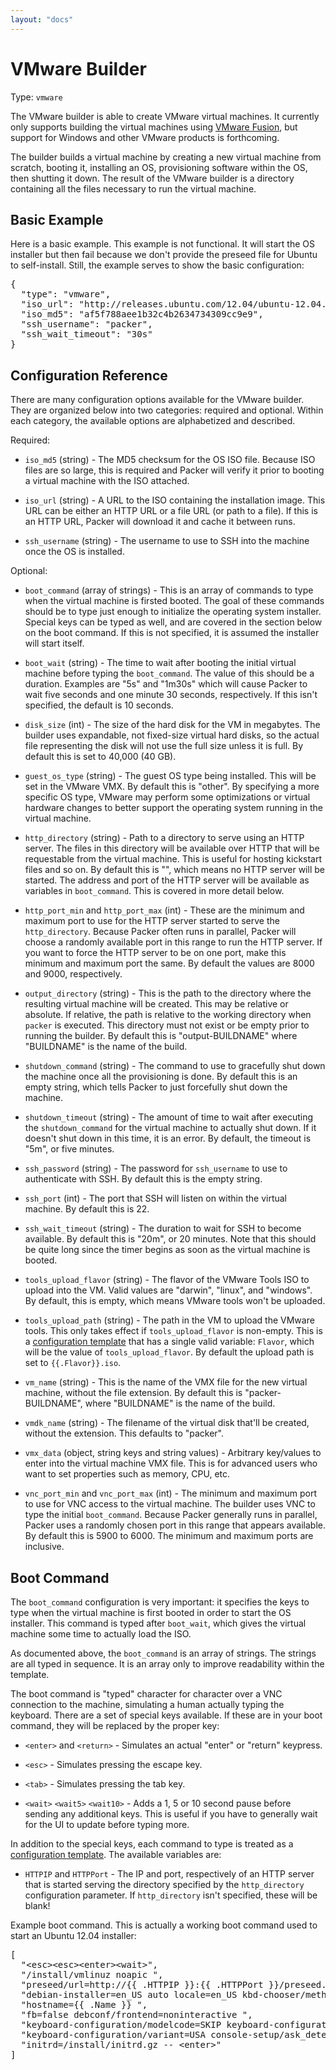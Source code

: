 ```yaml
---
layout: "docs"
---
```


# VMware Builder

Type: `vmware`

The VMware builder is able to create VMware virtual machines. It currently
only supports building the virtual machines using
[VMware Fusion](http://www.vmware.com/products/fusion/overview.html), but
support for Windows and other VMware products is forthcoming.

The builder builds a virtual machine by creating a new virtual machine
from scratch, booting it, installing an OS, provisioning software within
the OS, then shutting it down. The result of the VMware builder is a directory
containing all the files necessary to run the virtual machine.

## Basic Example

Here is a basic example. This example is not functional. It will start the
OS installer but then fail because we don't provide the preseed file for
Ubuntu to self-install. Still, the example serves to show the basic configuration:

<pre class="prettyprint">
{
  "type": "vmware",
  "iso_url": "http://releases.ubuntu.com/12.04/ubuntu-12.04.2-server-amd64.iso",
  "iso_md5": "af5f788aee1b32c4b2634734309cc9e9",
  "ssh_username": "packer",
  "ssh_wait_timeout": "30s"
}
</pre>

## Configuration Reference

There are many configuration options available for the VMware builder.
They are organized below into two categories: required and optional. Within
each category, the available options are alphabetized and described.

Required:

* `iso_md5` (string) - The MD5 checksum for the OS ISO file. Because ISO
  files are so large, this is required and Packer will verify it prior
  to booting a virtual machine with the ISO attached.

* `iso_url` (string) - A URL to the ISO containing the installation image.
  This URL can be either an HTTP URL or a file URL (or path to a file).
  If this is an HTTP URL, Packer will download it and cache it between
  runs.

* `ssh_username` (string) - The username to use to SSH into the machine
  once the OS is installed.

Optional:

* `boot_command` (array of strings) - This is an array of commands to type
  when the virtual machine is firsted booted. The goal of these commands should
  be to type just enough to initialize the operating system installer. Special
  keys can be typed as well, and are covered in the section below on the boot
  command. If this is not specified, it is assumed the installer will start
  itself.

* `boot_wait` (string) - The time to wait after booting the initial virtual
  machine before typing the `boot_command`. The value of this should be
  a duration. Examples are "5s" and "1m30s" which will cause Packer to wait
  five seconds and one minute 30 seconds, respectively. If this isn't specified,
  the default is 10 seconds.

* `disk_size` (int) - The size of the hard disk for the VM in megabytes.
  The builder uses expandable, not fixed-size virtual hard disks, so the
  actual file representing the disk will not use the full size unless it is full.
  By default this is set to 40,000 (40 GB).

* `guest_os_type` (string) - The guest OS type being installed. This will be
  set in the VMware VMX. By default this is "other". By specifying a more specific
  OS type, VMware may perform some optimizations or virtual hardware changes
  to better support the operating system running in the virtual machine.

* `http_directory` (string) - Path to a directory to serve using an HTTP
  server. The files in this directory will be available over HTTP that will
  be requestable from the virtual machine. This is useful for hosting
  kickstart files and so on. By default this is "", which means no HTTP
  server will be started. The address and port of the HTTP server will be
  available as variables in `boot_command`. This is covered in more detail
  below.

* `http_port_min` and `http_port_max` (int) - These are the minimum and
  maximum port to use for the HTTP server started to serve the `http_directory`.
  Because Packer often runs in parallel, Packer will choose a randomly available
  port in this range to run the HTTP server. If you want to force the HTTP
  server to be on one port, make this minimum and maximum port the same.
  By default the values are 8000 and 9000, respectively.

* `output_directory` (string) - This is the path to the directory where the
  resulting virtual machine will be created. This may be relative or absolute.
  If relative, the path is relative to the working directory when `packer`
  is executed. This directory must not exist or be empty prior to running the builder.
  By default this is "output-BUILDNAME" where "BUILDNAME" is the name
  of the build.

* `shutdown_command` (string) - The command to use to gracefully shut down
  the machine once all the provisioning is done. By default this is an empty
  string, which tells Packer to just forcefully shut down the machine.

* `shutdown_timeout` (string) - The amount of time to wait after executing
  the `shutdown_command` for the virtual machine to actually shut down.
  If it doesn't shut down in this time, it is an error. By default, the timeout
  is "5m", or five minutes.

* `ssh_password` (string) - The password for `ssh_username` to use to
  authenticate with SSH. By default this is the empty string.

* `ssh_port` (int) - The port that SSH will listen on within the virtual
  machine. By default this is 22.

* `ssh_wait_timeout` (string) - The duration to wait for SSH to become
  available. By default this is "20m", or 20 minutes. Note that this should
  be quite long since the timer begins as soon as the virtual machine is booted.

* `tools_upload_flavor` (string) - The flavor of the VMware Tools ISO to
  upload into the VM. Valid values are "darwin", "linux", and "windows".
  By default, this is empty, which means VMware tools won't be uploaded.

* `tools_upload_path` (string) - The path in the VM to upload the VMware
  tools. This only takes effect if `tools_upload_flavor` is non-empty.
  This is a [configuration template](/docs/templates/configuration-templates.html)
  that has a single valid variable: `Flavor`, which will be the value of
  `tools_upload_flavor`. By default the upload path is set to
  `{{.Flavor}}.iso`.

* `vm_name` (string) - This is the name of the VMX file for the new virtual
  machine, without the file extension. By default this is "packer-BUILDNAME",
  where "BUILDNAME" is the name of the build.

* `vmdk_name` (string) - The filename of the virtual disk that'll be created,
  without the extension. This defaults to "packer".

* `vmx_data` (object, string keys and string values) - Arbitrary key/values
  to enter into the virtual machine VMX file. This is for advanced users
  who want to set properties such as memory, CPU, etc.

* `vnc_port_min` and `vnc_port_max` (int) - The minimum and maximum port to
  use for VNC access to the virtual machine. The builder uses VNC to type
  the initial `boot_command`. Because Packer generally runs in parallel, Packer
  uses a randomly chosen port in this range that appears available. By default
  this is 5900 to 6000. The minimum and maximum ports are inclusive.

## Boot Command

The `boot_command` configuration is very important: it specifies the keys
to type when the virtual machine is first booted in order to start the
OS installer. This command is typed after `boot_wait`, which gives the
virtual machine some time to actually load the ISO.

As documented above, the `boot_command` is an array of strings. The
strings are all typed in sequence. It is an array only to improve readability
within the template.

The boot command is "typed" character for character over a VNC connection
to the machine, simulating a human actually typing the keyboard. There are
a set of special keys available. If these are in your boot command, they
will be replaced by the proper key:

* `<enter>` and `<return>` - Simulates an actual "enter" or "return" keypress.

* `<esc>` - Simulates pressing the escape key.

* `<tab>` - Simulates pressing the tab key.

* `<wait>` `<wait5>` `<wait10>` - Adds a 1, 5 or 10 second pause before sending any additional keys. This
  is useful if you have to generally wait for the UI to update before typing more.

In addition to the special keys, each command to type is treated as a
[configuration template](/docs/templates/configuration-templates.html).
The available variables are:

* `HTTPIP` and `HTTPPort` - The IP and port, respectively of an HTTP server
  that is started serving the directory specified by the `http_directory`
  configuration parameter. If `http_directory` isn't specified, these will
  be blank!

Example boot command. This is actually a working boot command used to start
an Ubuntu 12.04 installer:

<pre class="prettyprint">
[
  "&lt;esc&gt;&lt;esc&gt;&lt;enter&gt;&lt;wait&gt;",
  "/install/vmlinuz noapic ",
  "preseed/url=http://{{ .HTTPIP }}:{{ .HTTPPort }}/preseed.cfg ",
  "debian-installer=en_US auto locale=en_US kbd-chooser/method=us ",
  "hostname={{ .Name }} ",
  "fb=false debconf/frontend=noninteractive ",
  "keyboard-configuration/modelcode=SKIP keyboard-configuration/layout=USA ",
  "keyboard-configuration/variant=USA console-setup/ask_detect=false ",
  "initrd=/install/initrd.gz -- &lt;enter&gt;"
]
</pre>
